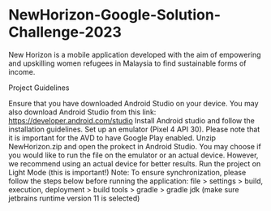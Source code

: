 # NewHorizon-Google-Solution-Challenge-2023

New Horizon is a mobile application developed with the aim of empowering and upskilling women refugees in Malaysia to find sustainable forms of income.

Project Guidelines

Ensure that you have downloaded Android Studio on your device. You may also download Android Studio from this link: https://developer.android.com/studio
Install Android studio and follow the installation guidelines.
Set up an emulator (Pixel 4 API 30). Please note that it is important for the AVD to have Google Play enabled.
Unzip NewHorizon.zip and open the prokect in Android Studio.
You may choose if you would like to run the file on the emulator or an actual device. However, we recommend using an actual device for better results.
Run the project on Light Mode (this is important!)
Note: To ensure synchronization, please follow the steps below before running the application: file > settings > build, execution, deployment > build tools > gradle > gradle jdk (make sure jetbrains runtime version 11 is selected)
